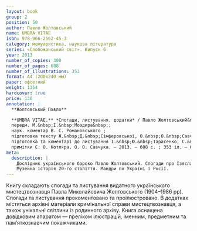 ```yaml
---
layout: book
group: 2
position: 50
author: Павло Жолтовський
name: UMBRA VITAE
isbn: 978-966-2562-45-3
category: мемуаристика, наукова література
series: «Слобожанський світ». Випуск 6
year: 2013
number_of_copies: 300
number_of_pages: 608
number_of_illustrations: 353
format: А4 (200х240 мм)
paper: офсетний
weight: 1354
hardcover: true
price: 130
annotation: |
  **Жолтовський Павло**

  **UMBRA VITAE.** *Спогади, листування, додатки* / Павло Жолтовський&nbsp;; ред. тому О. О. Савчук&nbsp;;
  передм. М.&nbsp;І.&nbsp;Моздира&nbsp;;
  наук. коментар В. С. Романовського ;
  підготовка тексту Ж.&nbsp;Д.&nbsp;Сімферовської, О.&nbsp;О.&nbsp;Савчука, В.&nbsp;С.&nbsp;Романовського&nbsp;;
  підготовка та коментарі до листування І.&nbsp;Ю.&nbsp;Тарасенко, С.&nbsp;І.&nbsp;Білоконя ;
  примітки Є. О. Котляра, О. О. Савчука. — 2013. — 608 с. ; 353 іл. — Серія «Слобожанський світ». Випуск 6.
meta:
  description: |
    Дослідник українського бароко Павло Жолтовський. Спогади про Ізяслав, Харків, Львів.
    Музейна історія 20-го століття. Мандри по Україні і Росії.
---
```


Книгу складають спогади та листування видатного українського мистецтвознавця Павла Миколайовича Жолтовського
(1904–1986 рр). Спогади та листування прокоментовано та проілюстровано. В додатках містяться архівні
матеріали кримінальної справи мистецтвознавця, а також унікальні світлини із родинного архіву.
Книга оснащена довідковим апаратом — преліком ілюстрацій, іменним, предметним та пам’яткознавчим покажчиками.

